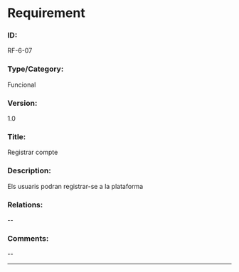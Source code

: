 # Requirement

### ID:
RF-6-07

### Type/Category:
Funcional

### Version:
1.0

### Title:
Registrar compte

### Description:
Els usuaris podran registrar-se a la plataforma

### Relations:
--

### Comments:
--

---